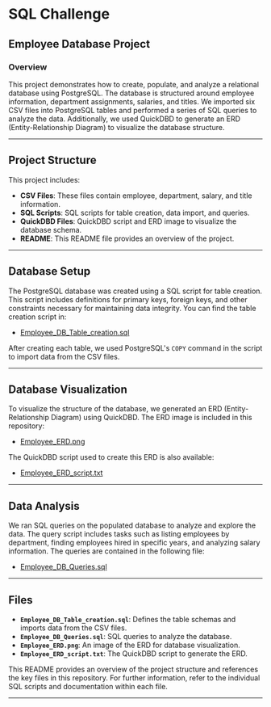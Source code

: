 # SQL Challenge

## Employee Database Project

### Overview

This project demonstrates how to create, populate, and analyze a relational database using PostgreSQL. The database is structured around employee information, department assignments, salaries, and titles. We imported six CSV files into PostgreSQL tables and performed a series of SQL queries to analyze the data. Additionally, we used QuickDBD to generate an ERD (Entity-Relationship Diagram) to visualize the database structure.

---

## Project Structure

This project includes:

- **CSV Files**: These files contain employee, department, salary, and title information.
- **SQL Scripts**: SQL scripts for table creation, data import, and queries.
- **QuickDBD Files**: QuickDBD script and ERD image to visualize the database schema.
- **README**: This README file provides an overview of the project.

---

## Database Setup

The PostgreSQL database was created using a SQL script for table creation. This script includes definitions for primary keys, foreign keys, and other constraints necessary for maintaining data integrity. You can find the table creation script in:

- [Employee_DB_Table_creation.sql](./EmployeeSQL/Employee_DB_Table_Creation.sql)

After creating each table, we used PostgreSQL's `COPY` command in the script to import data from the CSV files.

---

## Database Visualization

To visualize the structure of the database, we generated an ERD (Entity-Relationship Diagram) using QuickDBD. The ERD image is included in this repository:

- [Employee_ERD.png](./EmployeeSQL/Employee_ERD.png)

The QuickDBD script used to create this ERD is also available:

- [Employee_ERD_script.txt](./EmployeeSQL/Employee_ERD_Script.txt)

---

## Data Analysis

We ran SQL queries on the populated database to analyze and explore the data. The query script includes tasks such as listing employees by department, finding employees hired in specific years, and analyzing salary information. The queries are contained in the following file:

- [Employee_DB_Queries.sql](./EmployeeSQL/Employee_DB_Queries.sql)

---

## Files

- **`Employee_DB_Table_creation.sql`**: Defines the table schemas and imports data from the CSV files.
- **`Employee_DB_Queries.sql`**: SQL queries to analyze the database.
- **`Employee_ERD.png`**: An image of the ERD for database visualization.
- **`Employee_ERD_script.txt`**: The QuickDBD script to generate the ERD.

This README provides an overview of the project structure and references the key files in this repository. For further information, refer to the individual SQL scripts and documentation within each file.

---

